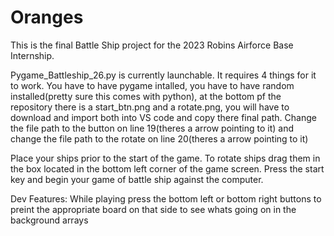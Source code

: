 # Oranges
This is the final Battle Ship project for the 2023 Robins Airforce Base Internship. 

Pygame_Battleship_26.py is currently launchable. It requires 4 things for it to work. You have to have pygame intalled, you have to have random installed(pretty sure this comes with python), at the bottom pf the repository there is a start_btn.png and a rotate.png, you will have to download and import both into VS code and copy there final path. Change the file path to the button on line 19(theres a arrow pointing to it) and change the file path to the rotate on line 20(theres a arrow pointing to it)




Place your ships prior to the start of the game. To rotate ships drag them in the box located in the bottom left corner of the game screen.
Press the start key and begin your game of battle ship against the computer.

Dev Features:
While playing press the bottom left or bottom right buttons to preint the appropriate board on that side to see whats going on in the background arrays
